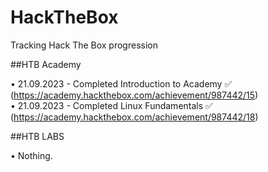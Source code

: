 # HackTheBox
Tracking Hack The Box progression

##HTB Academy

• 21.09.2023 - Completed Introduction to Academy ✅ (https://academy.hackthebox.com/achievement/987442/15) <br>
• 21.09.2023 - Completed Linux Fundamentals ✅ (https://academy.hackthebox.com/achievement/987442/18) <br>

##HTB LABS

• Nothing.
